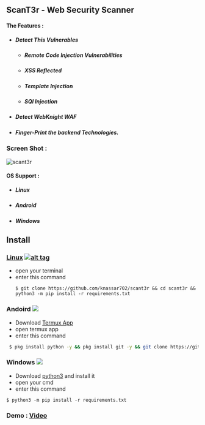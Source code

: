 ## ScanT3r - Web Security Scanner 

#### The Features :
* ##### Detect This Vulnerables
  * <h5>Remote Code Injection Vulnerabilities</h5>
  * <h5>XSS Reflected</h5>
  * <h5>Template Injection</h5
  * <h5>SQl Injection </h5>
* ##### Detect WebKnight WAF
* ##### Finger-Print the backend Technologies.

### Screen Shot :

<img src="https://i.ibb.co/PcPrRkL/scant3r.png" alt="scant3r" border="0">

#### OS Support :
* ##### Linux
* ##### Android
* ##### Windows

## Install
### [Linux](https://wikipedia.org/wiki/Linux) [![alt tag](http://icons.iconarchive.com/icons/dakirby309/simply-styled/32/OS-Linux-icon.png)](https://fr.wikipedia.org/wiki/Linux)
* open your terminal 
* enter this command 
   ````
   $ git clone https://github.com/knassar702/scant3r && cd scant3r && python3 -m pip install -r requirements.txt
   ````
 
### Andoird <img src="https://img.icons8.com/clouds/100/000000/android-os.png">
* Download <a href='https://play.google.com/store/apps/details?id=com.termux&hl=en'>Termux App</a>
* open termux app
* enter this command
````bash
 $ pkg install python -y && pkg install git -y && git clone https://github.com/knassar702/scant3r && cd scant3r && python3 -m pip install -r requirements.txt
````

### Windows <img src="https://img.icons8.com/color/48/000000/windows-10.png">
* Download <a href='https://www.python.org/downloads/windows/'>python3</a> and install it
* open your cmd
* enter this command 
````
$ python3 -m pip install -r requirements.txt
````

### Demo : <a href='http://youtube.com'> Video </a>

